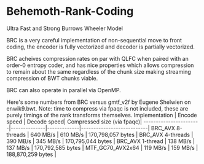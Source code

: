 # Behemoth-Rank-Coding
Ultra Fast and Strong Burrows Wheeler Model

BRC is a very careful implementation of non-sequential move to front coding, the encoder is fully vectorized and decoder is partially vectorized. 

BRC acheives compression rates on par with QLFC when paired with an order-0 entropy coder, and has nice properties which allows compression to remain about the same regardless of the chunk size making streaming compression of BWT chunks viable.

BRC can also operate in parallel via OpenMP.

Here's some numbers from BRC versus gmtf_v2f by Eugene Shelwien on enwik9.bwt.
Note: time to compress via fpaqc is not included, these are purely timings of the rank transforms themselves.
Implementation         | Encode speed | Decode speed| Compressed size (via fpaqc)|
-----------------------|--------------|-------------|---------------------------|
BRC_AVX 8-threads      | 640 MB/s     | 610 MB/s    | 170,798,057 bytes         |
BRC_AVX 4-threads      | 390 MB/s     | 345 MB/s    | 170,795,044 bytes         |
BRC_AVX 1-thread       | 138 MB/s     | 137 MB/s    | 170,792,585 bytes         |
MTF_GC70_AVX2x64       | 119 MB/s     | 159 MB/s    | 188,870,259 bytes         |
